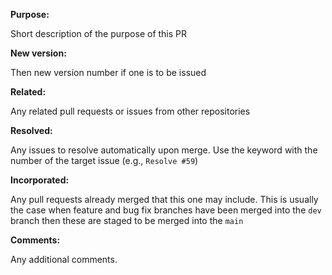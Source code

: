 **Purpose:**

Short description of the purpose of this PR

**New version:**

Then new version number if one is to be issued

**Related:**

Any related pull requests or issues from other repositories

**Resolved:**

Any issues to resolve automatically upon merge.  Use the keyword with the number of the target issue (e.g., `Resolve #59`)

**Incorporated:**

Any pull requests already merged that this one may include.  This is usually the case when feature and bug fix branches have been merged into the `dev` branch then these are staged to be merged into the `main`


**Comments:**

Any additional comments.
